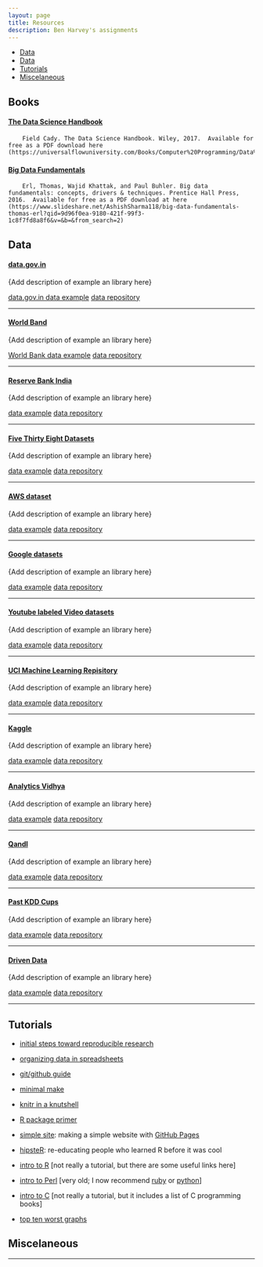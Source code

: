 ```yaml
---
layout: page
title: Resources
description: Ben Harvey's assignments
---
```


<div class="navbar">
    <div class="navbar-inner">
        <ul class="nav">
            <li><a href="#Books">Data</a></li>
            <li><a href="#Data">Data</a></li>
            <li><a href="#Tutorials">Tutorials</a></li>
            <li><a href="#Miscelaneous">Miscelaneous</a></li>
        </ul>
    </div>
</div>


## <a name="Books"></a>Books
#### <a name="The Data Science Handbook"></a>[The Data Science Handbook](https://universalflowuniversity.com/Books/Computer%20Programming/Data%20Mining%20and%20Data%20Science/The%20Data%20Science%20Handbook.pdf)
        Field Cady. The Data Science Handbook. Wiley, 2017.  Available for free as a PDF download here (https://universalflowuniversity.com/Books/Computer%20Programming/Data%20Mining%20and%20Data%20Science/The%20Data%20Science%20Handbook.pdf)

#### <a name="Big Data Fundamentals"></a>[Big Data Fundamentals](https://www.slideshare.net/AshishSharma118/big-data-fundamentals-thomas-erl?qid=9d96f0ea-9180-421f-99f3-1c8f7fd8a8f6&v=&b=&from_search=2)
        Erl, Thomas, Wajid Khattak, and Paul Buhler. Big data fundamentals: concepts, drivers & techniques. Prentice Hall Press, 2016.  Available for free as a PDF download at here (https://www.slideshare.net/AshishSharma118/big-data-fundamentals-thomas-erl?qid=9d96f0ea-9180-421f-99f3-1c8f7fd8a8f6&v=&b=&from_search=2)

## <a name="Data"></a>Data
#### <a name="Government Open Data"></a>[data.gov.in](https://data.gov.in/)
{Add description of example an library here}

[data.gov.in data example](http://groups.google.com/group/Rqtl-disc)
[data repository](http://groups.google.com/group/Rqtl-disc)

---

#### <a name="qtl"></a>[World Band](http://data.worldbank.org/)
{Add description of example an library here}

[World Bank data example](http://groups.google.com/group/Rqtl-disc)
[data repository](http://groups.google.com/group/Rqtl-disc)

---

#### <a name="qtl"></a>[Reserve Bank India](https://rbi.org.in/Scripts/Statistics.aspx)
{Add description of example an library here}

[data example](http://groups.google.com/group/Rqtl-disc)
[data repository](http://groups.google.com/group/Rqtl-disc)

---

#### <a name="qtl"></a>[Five Thirty Eight Datasets](https://github.com/fivethirtyeight/data)
{Add description of example an library here}

[data example](http://groups.google.com/group/Rqtl-disc)
[data repository](http://groups.google.com/group/Rqtl-disc)

---

#### <a name="qtl"></a>[AWS dataset](https://aws.amazon.com/datasets/)
{Add description of example an library here}

[data example](http://groups.google.com/group/Rqtl-disc)
[data repository](http://groups.google.com/group/Rqtl-disc)

---

#### <a name="qtl"></a>[Google datasets](https://cloud.google.com/bigquery/public-data/)
{Add description of example an library here}

[data example](http://groups.google.com/group/Rqtl-disc)
[data repository](http://groups.google.com/group/Rqtl-disc)

---

#### <a name="qtl"></a>[Youtube labeled Video datasets](https://research.google.com/youtube8m/)
{Add description of example an library here}

[data example](http://groups.google.com/group/Rqtl-disc)
[data repository](http://groups.google.com/group/Rqtl-disc)

---

#### <a name="qtl"></a>[UCI Machine Learning Repisitory](https://archive.ics.uci.edu/ml/datasets.html)
{Add description of example an library here}

[data example](http://groups.google.com/group/Rqtl-disc)
[data repository](http://groups.google.com/group/Rqtl-disc)

---

#### <a name="qtl"></a>[Kaggle](https://www.kaggle.com/datasets)
{Add description of example an library here}

[data example](http://groups.google.com/group/Rqtl-disc)
[data repository](http://groups.google.com/group/Rqtl-disc)

---

#### <a name="qtl"></a>[Analytics Vidhya](https://datahack.analyticsvidhya.com/contest/all/)
{Add description of example an library here}

[data example](http://groups.google.com/group/Rqtl-disc)
[data repository](http://groups.google.com/group/Rqtl-disc)

---

#### <a name="qtl"></a>[Qandl](https://www.quandl.com/)
{Add description of example an library here}

[data example](http://groups.google.com/group/Rqtl-disc)
[data repository](http://groups.google.com/group/Rqtl-disc)

---

#### <a name="qtl"></a>[Past KDD Cups](http://www.kdd.org/kdd-cup)
{Add description of example an library here}

[data example](http://groups.google.com/group/Rqtl-disc)
[data repository](http://groups.google.com/group/Rqtl-disc)

---

#### <a name="qtl"></a>[Driven Data](https://www.drivendata.org/)
{Add description of example an library here}

[data example](http://groups.google.com/group/Rqtl-disc)
[data repository](http://groups.google.com/group/Rqtl-disc)

---


## <a name="Tutorials"></a>Tutorials
- [initial steps toward reproducible research](http://kbroman.org/steps2rr)
- [organizing data in spreadsheets](http://kbroman.org/dataorg)
- [git/github guide](http://kbroman.org/github_tutorial)
- [minimal make](http://kbroman.org/minimal_make)
- [knitr in a knutshell](http://kbroman.org/knitr_knutshell)
- [R package primer](http://kbroman.org/pkg_primer)
- [simple site](http://kbroman.org/simple_site): making a simple
  website with [GitHub Pages](http://pages.github.com)
- [hipsteR](http://kbroman.org/hipsteR/): re-educating people who learned R before it was cool


- [intro to R](http://www.biostat.wisc.edu/~kbroman/Rintro)
  \[not really a tutorial, but there are some useful links here\]
- [intro to Perl](http://www.biostat.wisc.edu/~kbroman/perlintro)
  \[very old; I now recommend [ruby](https://www.ruby-lang.org/en/) or [python](https://www.python.org/)\]
- [intro to C](http://www.biostat.wisc.edu/~kbroman/Cintro)
  \[not really a tutorial, but it includes a list of C programming books\]
- [top ten worst graphs](https://www.biostat.wisc.edu/~kbroman/topten_worstgraphs/)


## <a name="Miscelaneous"></a>Miscelaneous
---

